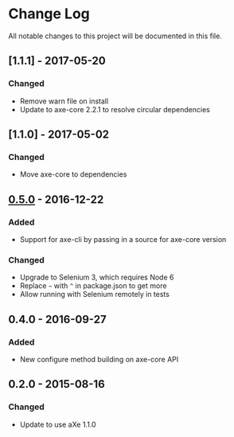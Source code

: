 # Change Log

<!-- Release notes authoring guidelines: http://keepachangelog.com/ -->

All notable changes to this project will be documented in this file.

<!-- ## [Unreleased] -->

## [1.1.1] - 2017-05-20
### Changed
- Remove warn file on install
- Update to axe-core 2.2.1 to resolve circular dependencies

## [1.1.0] - 2017-05-02
### Changed
- Move axe-core to dependencies

## [0.5.0] - 2016-12-22
### Added
- Support for axe-cli by passing in a source for axe-core version

### Changed
- Upgrade to Selenium 3, which requires Node 6
- Replace `~` with `^` in package.json to get more 
- Allow running with Selenium remotely in tests

## 0.4.0 - 2016-09-27
### Added
- New configure method building on axe-core API

## 0.2.0 - 2015-08-16
### Changed
- Update to use aXe 1.1.0

[Unreleased]: https://github.com/dequelabs/axe-webdriverjs/compare/v0.5.0...master
[0.5.0]: https://github.com/dequelabs/axe-webdriverjs/compare/8d6cd08fabf507134fe3c6cf33516af00d8f4eb8...v0.5.0
